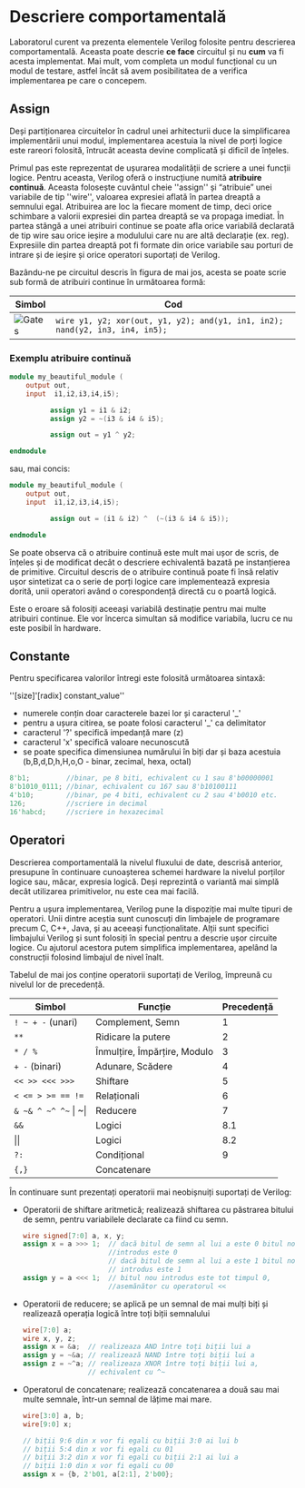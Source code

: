# Descriere comportamentală

Laboratorul curent va prezenta elementele Verilog folosite pentru descrierea comportamentală. Aceasta poate descrie **ce face** circuitul și nu **cum** va fi acesta implementat. Mai mult, vom completa un modul funcțional cu un modul de testare, astfel încât să avem posibilitatea de a verifica implementarea pe care o concepem.

## Assign


Deși partiționarea circuitelor în cadrul unei arhitecturii duce la simplificarea implementării unui modul, implementarea acestuia la nivel de porți logice este rareori folosită, întrucât aceasta devine complicată și dificil de înțeles.

Primul pas este reprezentat de ușurarea modalității de scriere a unei funcții logice. Pentru aceasta, Verilog oferă o instrucțiune numită **atribuire continuă**. Aceasta folosește cuvântul cheie ''assign'' și “atribuie” unei variabile de tip ''wire'', valoarea expresiei aflată în partea dreaptă a semnului egal. Atribuirea are loc la fiecare moment de timp, deci orice schimbare a valorii expresiei din partea dreaptă se va propaga imediat.
În partea stângă a unei atribuiri continue se poate afla orice variabilă declarată de tip wire sau orice ieșire a modulului care nu are altă declarație (ex. reg). Expresiile din partea dreaptă pot fi formate din orice variabile sau porturi de intrare și de ieșire și orice operatori suportați de Verilog. 

Bazându-ne pe circuitul descris în figura de mai jos, acesta se poate scrie sub formă de atribuiri continue în următoarea formă:


| Simbol                                | Cod                                                                 |
|---------------------------------------|---------------------------------------------------------------------|
| ![Gates](../media/gates.png) | ```wire y1, y2; xor(out, y1, y2); and(y1, in1, in2); nand(y2, in3, in4, in5); ``` |

### Exemplu atribuire continuă

```verilog
module my_beautiful_module (
    output out,
    input  i1,i2,i3,i4,i5);        

          assign y1 = i1 & i2;
          assign y2 = ~(i3 & i4 & i5);

          assign out = y1 ^ y2;

endmodule
```

sau, mai concis:

```verilog
module my_beautiful_module (
    output out,
    input  i1,i2,i3,i4,i5);        

          assign out = (i1 & i2) ^  (~(i3 & i4 & i5));

endmodule
```

Se poate observa că o atribuire continuă este mult mai ușor de scris, de înțeles și de modificat decât o descriere echivalentă bazată pe instanțierea de primitive. Circuitul descris de o atribuire continuă poate fi însă relativ ușor sintetizat ca o serie de porți logice care implementează expresia dorită, unii operatori având o corespondență directă cu o poartă logică.

Este o eroare să folosiți aceeași variabilă destinație pentru mai multe atribuiri continue. Ele vor încerca simultan să modifice variabila, lucru ce nu este posibil în hardware.


## Constante


Pentru specificarea valorilor întregi este folosită următoarea sintaxă:

''[size]'[radix] constant_value''

  - numerele conțin doar caracterele bazei lor și caracterul '_' 
  - pentru a ușura citirea, se poate folosi caracterul '_' ca delimitator 
  - caracterul '?' specifică impedanță mare (z) 
  - caracterul 'x' specifică valoare necunoscută 
  - se poate specifica dimensiunea numărului în biți dar și baza acestuia (b,B,d,D,h,H,o,O - binar, zecimal, hexa, octal) 

```verilog
8'b1;         //binar, pe 8 biti, echivalent cu 1 sau 8'b00000001
8'b1010_0111; //binar, echivalent cu 167 sau 8'b10100111
4'b10;        //binar, pe 4 biti, echivalent cu 2 sau 4'b0010 etc. 
126;          //scriere in decimal
16'habcd;     //scriere in hexazecimal
```


## Operatori


Descrierea comportamentală la nivelul fluxului de date, descrisă anterior, presupune în continuare cunoașterea schemei hardware la nivelul porților logice sau, măcar, expresia logică. Deși reprezintă o variantă mai simplă decât utilizarea primitivelor, nu este cea mai facilă. 

Pentru a ușura implementarea, Verilog pune la dispoziție mai multe tipuri de operatori. Unii dintre aceștia sunt cunoscuți din limbajele de programare precum C, C++, Java, și au aceeași funcționalitate. Alții sunt specifici limbajului Verilog și sunt folosiți în special pentru a descrie ușor circuite logice. Cu ajutorul acestora putem simplifica implementarea, apelând la construcții folosind limbajul de nivel înalt.

Tabelul de mai jos conține operatorii suportați de Verilog, împreună cu nivelul lor de precedență.

| Simbol                              | Funcție                        | Precedență |
|-------------------------------------|--------------------------------|------------|
| `! ~ + -` (unari)                   | Complement, Semn               | 1          |
| `**`                                | Ridicare la putere             | 2          |
| `* / %`                             | Înmulțire, Împărțire, Modulo   | 3          |
| `+ -` (binari)                      | Adunare, Scădere               | 4          |
| `<< >> <<< >>>`                     | Shiftare                       | 5          |
| `< <= > >= == !=`                   | Relaționali                    | 6          |
| `& ~& ^ ~^ ^~` \| ~\|               | Reducere                       | 7          |
| `&&`                                | Logici                         | 8.1        |
| \|\|                                | Logici                         | 8.2        |
| `?:`                                | Condițional                    | 9          |
| `{,}`                               | Concatenare                    |            |

În continuare sunt prezentați operatorii mai neobișnuiți suportați de Verilog:

  - Operatorii de shiftare aritmetică; realizează shiftarea cu păstrarea bitului de semn, pentru variabilele declarate ca fiind cu semn.
    ```verilog
    wire signed[7:0] a, x, y;
    assign x = a >>> 1;  // dacă bitul de semn al lui a este 0 bitul nou
                         //introdus este 0 
                         // dacă bitul de semn al lui a este 1 bitul nou
                         // introdus este 1
    assign y = a <<< 1;  // bitul nou introdus este tot timpul 0,
                         //asemănător cu operatorul << 
    ```

  - Operatorii de reducere; se aplică pe un semnal de mai mulți biți și realizează operația logică între toți biții semnalului
    ```verilog
    wire[7:0] a; 
    wire x, y, z;
    assign x = &a;  // realizeaza AND între toți biții lui a 
    assign y = ~&a; // realizează NAND între toți biții lui a 
    assign z = ~^a; // realizeaza XNOR între toți biții lui a, 
                    // echivalent cu ^~
    ```

  - Operatorul de concatenare; realizează concatenarea a două sau mai multe semnale, într-un semnal de lățime mai mare.
    ```verilog
    wire[3:0] a, b;
    wire[9:0] x; 
    
    // biții 9:6 din x vor fi egali cu biții 3:0 ai lui b
    // biții 5:4 din x vor fi egali cu 01
    // biții 3:2 din x vor fi egali cu biții 2:1 ai lui a 
    // biții 1:0 din x vor fi egali cu 00
    assign x = {b, 2'b01, a[2:1], 2'b00};
    ```